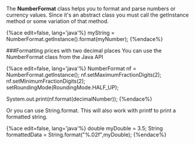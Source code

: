 <!--ajh:done-->
The **NumberFormat** class helps you to format and parse numbers or currency values. Since it's an abstract class you must call the getInstance method or some variation of that method.
 
{%ace edit=false, lang='java'%}
myString = NumberFormat.getInstance().format(myNumber);
{%endace%}

###Formatting prices with two decimal places
You can use the NumberFormat class from the Java API

{%ace edit=false, lang='java'%}
NumberFormat nf = NumberFormat.getInstance();
nf.setMaximumFractionDigits(2);
nf.setMinimumFractionDigits(2);
setRoundingMode(RoundingMode.HALF_UP);

System.out.print(nf.format(decimalNumber));
{%endace%}

Or you can use String.format. This will also work with printf to print a formatted string.

{%ace edit=false, lang='java'%}
double myDouble = 3.5;
String formattedData = String.format("%.02f",myDouble);
{%endace%}
